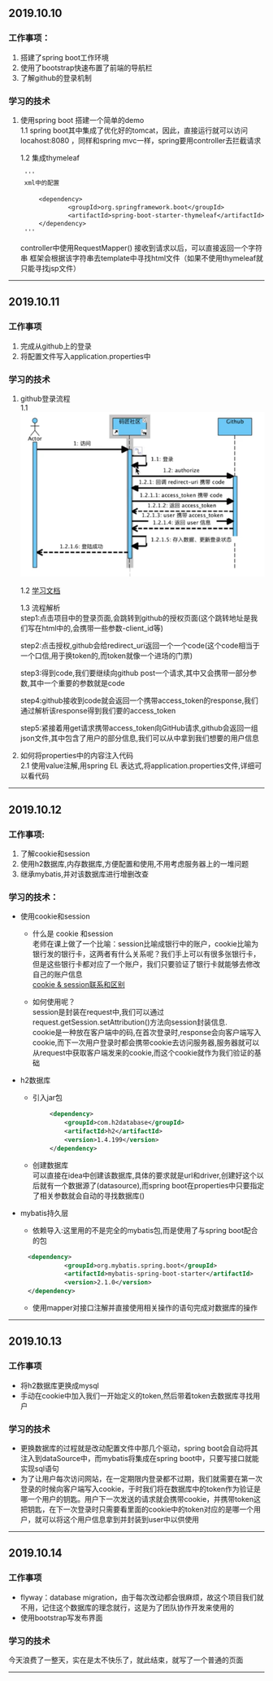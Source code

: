 ## 2019.10.10
### 工作事项：
1. 搭建了spring boot工作环境
1. 使用了bootstrap快速布置了前端的导航栏
1. 了解github的登录机制
### 学习的技术 
1. 使用spring boot 搭建一个简单的demo  
1.1 spring boot其中集成了优化好的tomcat，因此，直接运行就可以访问locahost:8080
，同样和spring mvc一样，spring要用controller去拦截请求  
  
    1.2 集成thymeleaf  

        '''
        xml中的配置
        
            <dependency>
                    <groupId>org.springframework.boot</groupId>
                    <artifactId>spring-boot-starter-thymeleaf</artifactId>
            </dependency>
        '''  

    controller中使用RequestMapper() 接收到请求以后，可以直接返回一个字符串
    框架会根据该字符串去template中寻找html文件（如果不使用thymeleaf就只能寻找jsp文件）
---
## 2019.10.11
### 工作事项
1. 完成从github上的登录
2. 将配置文件写入application.properties中

### 学习的技术
1. github登录流程  
    1.1 ![img](./image/github授权登录.png) 
    
    1.2 [学习文档](https://developer.github.com/apps/building-oauth-apps/authorizing-oauth-apps/)  
    
    1.3 流程解析  
    step1:点击项目中的登录页面,会跳转到github的授权页面(这个跳转地址是我们写在html中的,会携带一些参数-client_id等)  
    
    step2:点击授权,github会给redirect_uri返回一个一个code(这个code相当于一个口信,用于换token的,而token就像一个进场的门票)  
    
    step3:得到code,我们要继续向github post一个请求,其中又会携带一部分参数,其中一个重要的参数就是code  
    
    step4:github接收到code就会返回一个携带access_token的response,我们通过解析该response得到我们要的access_token  
    
    step5:紧接着用get请求携带access_token向GitHub请求,github会返回一组json文件,其中包含了用户的部分信息,我们可以从中拿到我们想要的用户信息
    
     
2. 如何将properties中的内容注入代码  
    2.1 使用value注解,用spring EL 表达式,将application.properties文件,详细可以看代码
---
## 2019.10.12
### 工作事项:
1. 了解cookie和session
1. 使用h2数据库,内存数据库,方便配置和使用,不用考虑服务器上的一堆问题
1. 继承mybatis,并对该数据库进行增删改查

### 学习的技术：
- 使用cookie和session  

    - 什么是 cookie 和session  
    老师在课上做了一个比喻：session比喻成银行中的账户，cookie比喻为银行发的银行卡，这两者有什么关系呢？我们手上可以有很多张银行卡，但是这些银行卡都对应了一个账户，我们只要验证了银行卡就能够去修改自己的账户信息  
    [cookie & session联系和区别](https://juejin.im/post/5aa783b76fb9a028d663d70a)  
    
    - 如何使用呢？  
    session是封装在request中,我们可以通过request.getSession.setAttribution()方法向session封装信息.  
    cookie是一种放在客户端中的码,在首次登录时,response会向客户端写入cookie,而下一次用户登录时都会携带cookie去访问服务器,服务器就可以从request中获取客户端发来的cookie,而这个cookie就作为我们验证的基础
    
      
- h2数据库  
    - 引入jar包  
    ```xml
            <dependency>
                <groupId>com.h2database</groupId>
                <artifactId>h2</artifactId>
                <version>1.4.199</version>
            </dependency>
    ```
    - 创建数据库  
    可以直接在idea中创建该数据库,具体的要求就是url和driver,创建好这个以后就有一个数据源了(datasource),而spring boot在properties中只要指定了相关参数就会自动的寻找数据库()
- mybatis持久层  

    - 依赖导入:这里用的不是完全的mybatis包,而是使用了与spring boot配合的包
    ```xml
      <dependency>
                <groupId>org.mybatis.spring.boot</groupId>
                <artifactId>mybatis-spring-boot-starter</artifactId>
                <version>2.1.0</version>
      </dependency>
    ```  
    - 使用mapper对接口注解并直接使用相关操作的语句完成对数据库的操作
---
## 2019.10.13
### 工作事项

- 将h2数据库更换成mysql
- 手动在cookie中加入我们一开始定义的token,然后带着token去数据库寻找用户

### 学习的技术

- 更换数据库的过程就是改动配置文件中那几个驱动，spring boot会自动将其注入到dataSource中，而mybatis将集成在spring boot中，只要写接口就能实现sql语句
- 为了让用户每次访问网站，在一定期限内登录都不过期，我们就需要在第一次登录的时候向客户端写入cookie，于时我们将在数据库中的token作为验证是哪一个用户的钥匙。用户下一次发送的请求就会携带cookie，并携带token这把钥匙，在下一次登录时只需要看里面的cookie中的token对应的是哪一个用户，就可以将这个用户信息拿到并封装到user中以供使用

---
## 2019.10.14

### 工作事项

- flyway：database migration，由于每次改动都会很麻烦，故这个项目我们就不用，记住这个数据库的理念就行，这是为了团队协作开发来使用的
- 使用bootstrap写发布界面

### 学习的技术
今天浪费了一整天，实在是太不快乐了，就此结束，就写了一个普通的页面

---
